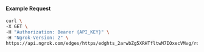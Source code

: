 <!-- Code generated for API Clients. DO NOT EDIT. -->

#### Example Request

```bash
curl \
-X GET \
-H "Authorization: Bearer {API_KEY}" \
-H "Ngrok-Version: 2" \
https://api.ngrok.com/edges/https/edghts_2arwbZg5XRHTfltwM7IOxecVMvg/routes/edghtsrt_2arwbaxL6xR29yC6qJggGDMQDdB
```
